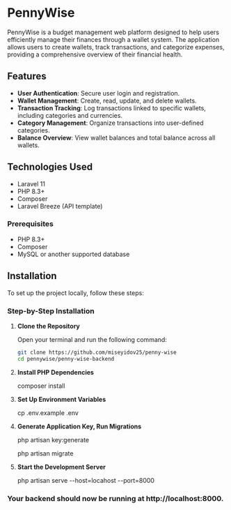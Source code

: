 # PennyWise

PennyWise is a budget management web platform designed to help users efficiently manage their finances through a wallet system. The application allows users to create wallets, track transactions, and categorize expenses, providing a comprehensive overview of their financial health.

## Features

-   **User Authentication**: Secure user login and registration.
-   **Wallet Management**: Create, read, update, and delete wallets.
-   **Transaction Tracking**: Log transactions linked to specific wallets, including categories and currencies.
-   **Category Management**: Organize transactions into user-defined categories.
-   **Balance Overview**: View wallet balances and total balance across all wallets.

## Technologies Used

-   Laravel 11
-   PHP 8.3+
-   Composer
-   Laravel Breeze (API template)

### Prerequisites

-   PHP 8.3+
-   Composer
-   MySQL or another supported database

## Installation

To set up the project locally, follow these steps:

### Step-by-Step Installation

1. **Clone the Repository**

    Open your terminal and run the following command:

    ```bash
    git clone https://github.com/miseyidov25/penny-wise
    cd pennywise/penny-wise-backend

    ```

2. **Install PHP Dependencies**

    composer install

3. **Set Up Environment Variables**

    cp .env.example .env

4. **Generate Application Key, Run Migrations**

    php artisan key:generate

    php artisan migrate

5. **Start the Development Server**

    php artisan serve --host=locahost --port=8000

### Your backend should now be running at http://localhost:8000.
